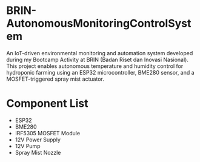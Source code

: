 # BRIN-AutonomousMonitoringControlSystem
An IoT-driven environmental monitoring and automation system developed during my Bootcamp Activity at BRIN (Badan Riset dan Inovasi Nasional). This project enables autonomous temperature and humidity control for hydroponic farming using an ESP32 microcontroller, BME280 sensor, and a MOSFET-triggered spray mist actuator.
# Component List
- ESP32
- BME280
- IRF5305 MOSFET Module
- 12V Power Supply
- 12V Pump
- Spray Mist Nozzle


